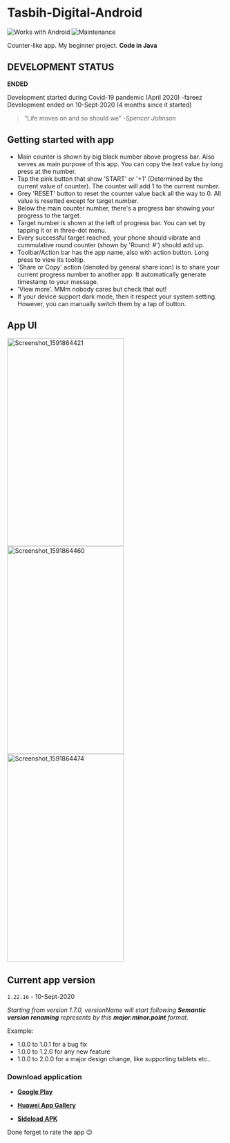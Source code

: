 # Tasbih-Digital-Android

![Works with Android](https://img.shields.io/badge/Works_with-Android-green?style=flat-square)
![Maintenance](https://img.shields.io/maintenance/no/2020)

Counter-like app. My beginner project. **Code in Java**

## DEVELOPMENT STATUS

**ENDED**

Development started during Covid-19 pandemic (April 2020) -fareez
Development ended on 10-Sept-2020 (4 months since it started)
> “Life moves on and so should we” -*Spencer Johnson*

## Getting started with app

- Main counter is shown by big black number above progress bar. Also serves as main purpose of this app. You can copy the text value by long press at the number.
- Tap the pink button that show 'START' or '+1' (Determined by the current value of counter). The counter will add 1 to the current number.
- Grey 'RESET' button to reset the counter value back all the way to 0. All value is resetted except for target number.
- Below the main counter number, there's a progress bar showing your progress to the target.
- Target number is shown at the left of progress bar. You can set by tapping it or in three-dot menu.
- Every successful target reached, your phone should vibrate and cummulative round counter (shown by 'Round: #') should add up.
- Toolbar/Action bar has the app name, also with action button. Long press to view its tooltip.
- 'Share or Copy' action (denoted by general share icon) is to share your current progress number to another app. It automatically generate timestamp to your message.
- 'View more'. MMm nobody cares but check that out!
- If your device support dark mode, then it respect your system setting. However, you can manually switch them by a tap of button.

## App UI

<img src="https://user-images.githubusercontent.com/60868965/84561832-4b5d9780-ad82-11ea-8a78-7d6194374bcb.png" alt="Screenshot_1591864421" width="270" height="480">
<img src="https://user-images.githubusercontent.com/60868965/84561834-4d275b00-ad82-11ea-935d-5382c23c6a6d.png" alt="Screenshot_1591864460" width="270" height="480">
<img src="https://user-images.githubusercontent.com/60868965/84561836-4e588800-ad82-11ea-857c-4baf88e23342.png" alt="Screenshot_1591864474" width="270" height="480">

## Current app version

`1.22.16` - 10-Sept-2020

_Starting from version 1.7.0, versionName will start following **Semantic version renaming** represents by this **major.minor.point** format._

Example:

- 1.0.0 to 1.0.1 for a bug fix
- 1.0.0 to 1.2.0 for any new feature
- 1.0.0 to 2.0.0 for a major design change, like supporting tablets etc..

### Download application

- [**Google Play**](https://play.google.com/store/apps/details?id=com.maplerr.tasbihdigitalandroid)

- [**Huawei App Gallery**](https://appgallery.cloud.huawei.com/marketshare/app/C102204673?locale=en_GB&source=appshare&subsource=C102204673)

- [**Sideload APK**](https://github.com/fareezMaple/Tasbih-Digital-Android/releases)

Done forget to rate the app :wink:
